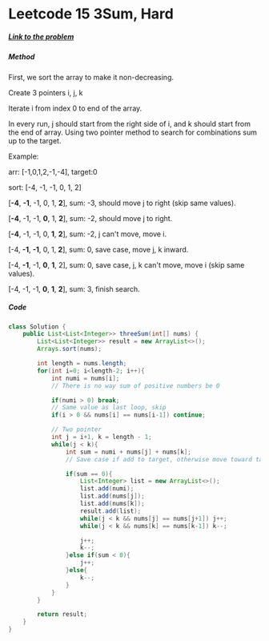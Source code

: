 # Leetcode 15 3Sum, Hard

##### [Link to the problem](https://leetcode.com/problems/3sum)

##### 

##### Method

First, we sort the array to make it non-decreasing.

Create 3 pointers i, j, k

Iterate i from index 0 to end of the array.

In every run, j should start from the right side of i, and k should start from the end of array. Using two pointer method to search for combinations sum up to the target.

Example:

arr: [-1,0,1,2,-1,-4], target:0

sort: [-4, -1, -1, 0, 1, 2]

[**-4**, **-1**, -1, 0, 1, **2**], sum: -3, should move j to right (skip same values).

[**-4**, -1, -1, **0**, 1, **2**], sum: -2, should move j to right.

[**-4**, -1, -1, 0, **1**, **2**], sum: -2, j can't move, move i.

[-4, **-1**, **-1**, 0, 1, **2**], sum: 0, save case, move j, k inward.

[-4, **-1**, -1, **0**, **1**, 2], sum: 0, save case, j, k can't move, move i (skip same values).

[-4, -1, -1, **0**, **1**, **2**], sum: 3, finish search.

##### Code

```java
class Solution {
    public List<List<Integer>> threeSum(int[] nums) {
        List<List<Integer>> result = new ArrayList<>();
        Arrays.sort(nums);

        int length = nums.length;
        for(int i=0; i<length-2; i++){
            int numi = nums[i];
            // There is no way sum of positive numbers be 0

            if(numi > 0) break;
            // Same value as last loop, skip
            if(i > 0 && nums[i] == nums[i-1]) continue;

            // Two pointer
            int j = i+1, k = length - 1;
            while(j < k){
                int sum = numi + nums[j] + nums[k];
                // Save case if add to target, otherwise move toward target.

                if(sum == 0){
                    List<Integer> list = new ArrayList<>();
                    list.add(numi);
                    list.add(nums[j]);
                    list.add(nums[k]);
                    result.add(list);
                    while(j < k && nums[j] == nums[j+1]) j++;
                    while(j < k && nums[k] == nums[k-1]) k--;

                    j++;
                    k--;
                }else if(sum < 0){
                    j++;
                }else{
                    k--;
                }
            }
        }

        return result;
    }
}
```
